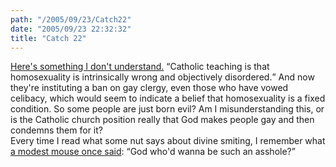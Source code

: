 ```yaml
---
path: "/2005/09/23/Catch22" 
date: "2005/09/23 22:32:32" 
title: "Catch 22" 
---
```

<a href="http://news.bbc.co.uk/1/hi/world/europe/4276912.stm">Here's something I don't understand.</a> <q>Catholic teaching is that homosexuality is intrinsically wrong and objectively disordered.</q> And now they're instituting a ban on gay clergy, even those who have vowed celibacy, which would seem to indicate a belief that homosexuality is a fixed condition. So some people are just born evil? Am I misunderstanding this, or is the Catholic church position really that God makes people gay and then condemns them for it?<br>Every time I read what some nut says about divine smiting, I remember what <a href="http://www.lyricsdomain.com/13/modest_mouse/bukowski.html">a modest mouse once said</a>: <q>God who'd wanna be such an asshole?</q>